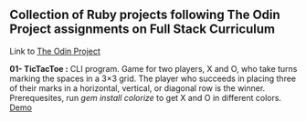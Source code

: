 ## Collection of Ruby projects following The Odin Project assignments on Full Stack Curriculum

Link to [The Odin Project](https://www.theodinproject.com)

**01- TicTacToe :** CLI program. Game for two players, X and O, who take turns marking the spaces in a 3×3 grid. The player who succeeds in placing three of their marks in a horizontal, vertical, or diagonal row is the winner. Prerequesites, run *gem install colorize* to get X and O in different colors. [Demo](https://repl.it/@CarolinaCapilla/TicTacToe)
